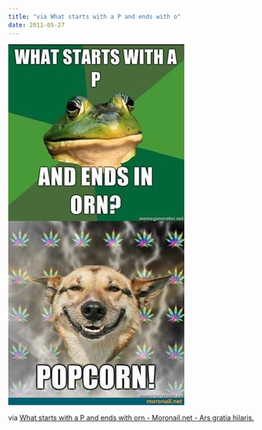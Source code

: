 ```yaml
---
title: "via What starts with a P and ends with o"
date: 2011-05-27
---
```


![2011-05-27-193bnil8.jpeg](/images/2011-05-27-193bnil8.jpeg)

via <a href="http://www.moronail.net/img/8282_what-starts-with-a-p-and-ends-with-orn">What starts with a P and ends with orn - Moronail.net - Ars gratia hilaris.</a>